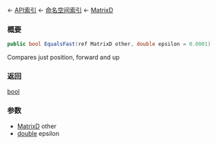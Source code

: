 ← [API索引](Api-Index) ← [命名空间索引](Namespace-Index) ← [MatrixD](VRageMath.MatrixD)

### 概要

```csharp
public bool EqualsFast(ref MatrixD other, double epsilon = 0.0001)
```

Compares just position, forward and up

### 返回

[bool](https://docs.microsoft.com/en-us/dotnet/api/System.Boolean?view=netframework-4.6)

### 参数

* [MatrixD](VRageMath.MatrixD) other
* [double](https://docs.microsoft.com/en-us/dotnet/api/System.Double?view=netframework-4.6) epsilon

